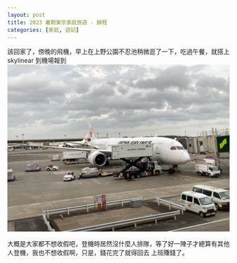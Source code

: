 ```yaml
---
layout: post
title: 2023 暑期東京家庭旅遊 - 歸程
categories: [家庭, 遊記]
---
```


該回家了，傍晚的飛機，早上在上野公園不忍池稍微逛了一下，吃過午餐，就搭上 skylinear 到機場報到
![機場](/assets/2023-07/2023-07-08-airport.png)

大概是大家都不想收假吧，登機時居然沒什麼人排隊，等了好一陣子才總算有其他人登機，我也不想收假啊，只是，錢花完了就得回去
上班賺錢了。
